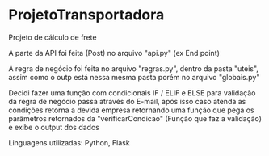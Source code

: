 # ProjetoTransportadora
Projeto de cálculo de frete

A parte da API foi feita (Post) no arquivo "api.py" (ex End point)

A regra de negócio foi feita no arquivo "regras.py", dentro da pasta "uteis", assim como o outp está nessa mesma pasta porém no arquivo "globais.py"

Decidi fazer uma função com condicionais IF / ELIF e ELSE para validação da regra de negócio passa através do E-mail, após isso caso atenda as condições retorna a devida empresa retornando uma função que pega os parâmetros retornados da "verificarCondicao" (Função que faz a validação) e exibe o output dos dados

Linguagens utilizadas: Python, Flask
